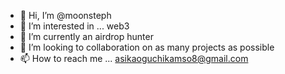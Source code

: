 - 👋 Hi, I’m @moonsteph
- 👀 I’m interested in ... web3
- 🌱 I’m currently an airdrop hunter
- 💞️ I’m looking to collaboration on as many projects as possible
- 📫 How to reach me ... asikaoguchikamso8@gmail.com
  


<!---
moonsteph/moonsteph is a ✨ special ✨ repository because its `README.md` (this file) appears on your GitHub profile.
You can click the Preview link to take a look at your changes.
--->
